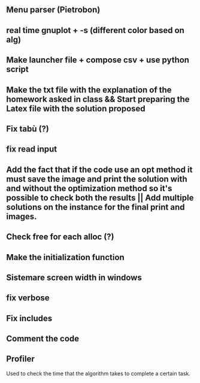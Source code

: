 
## Menu parser (Pietrobon)

## real time gnuplot + -s (different color based on alg)

## Make launcher file + compose csv + use python script






## Make the txt file with the explanation of the homework asked in class && Start preparing the Latex file with the solution proposed

## Fix tabù (?)

## fix read input

## Add the fact that if the code use an opt method it must save the image and print the solution with and without the optimization method so it's possible to check both the results || Add multiple solutions on the instance for the final print and images. 

## Check free for each alloc (?)

## Make the initialization function

## Sistemare screen width in windows

## fix verbose




## Fix includes

## Comment the code

## Profiler
Used to check the time that the algorithm takes to complete a certain task.